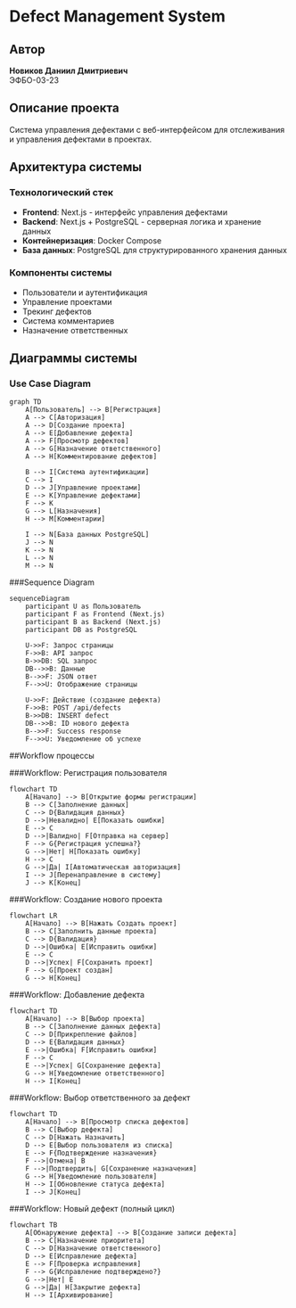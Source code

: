 # Defect Management System

## Автор
**Новиков Даниил Дмитриевич**  
ЭФБО-03-23

## Описание проекта
Система управления дефектами с веб-интерфейсом для отслеживания и управления дефектами в проектах.

## Архитектура системы

### Технологический стек
- **Frontend**: Next.js - интерфейс управления дефектами
- **Backend**: Next.js + PostgreSQL - серверная логика и хранение данных
- **Контейнеризация**: Docker Compose
- **База данных**: PostgreSQL для структурированного хранения данных

### Компоненты системы
- Пользователи и аутентификация
- Управление проектами
- Трекинг дефектов
- Система комментариев
- Назначение ответственных

## Диаграммы системы

### Use Case Diagram

```mermaid
graph TD
    A[Пользователь] --> B[Регистрация]
    A --> C[Авторизация]
    A --> D[Создание проекта]
    A --> E[Добавление дефекта]
    A --> F[Просмотр дефектов]
    A --> G[Назначение ответственного]
    A --> H[Комментирование дефектов]
    
    B --> I[Система аутентификации]
    C --> I
    D --> J[Управление проектами]
    E --> K[Управление дефектами]
    F --> K
    G --> L[Назначения]
    H --> M[Комментарии]
    
    I --> N[База данных PostgreSQL]
    J --> N
    K --> N
    L --> N
    M --> N
```

###Sequence Diagram

```mermaid
sequenceDiagram
    participant U as Пользователь
    participant F as Frontend (Next.js)
    participant B as Backend (Next.js)
    participant DB as PostgreSQL
    
    U->>F: Запрос страницы
    F->>B: API запрос
    B->>DB: SQL запрос
    DB-->>B: Данные
    B-->>F: JSON ответ
    F-->>U: Отображение страницы
    
    U->>F: Действие (создание дефекта)
    F->>B: POST /api/defects
    B->>DB: INSERT defect
    DB-->>B: ID нового дефекта
    B-->>F: Success response
    F-->>U: Уведомление об успехе
```

##Workflow процессы

###Workflow: Регистрация пользователя

```mermaid
flowchart TD
    A[Начало] --> B[Открытие формы регистрации]
    B --> C[Заполнение данных]
    C --> D{Валидация данных}
    D -->|Невалидно| E[Показать ошибки]
    E --> C
    D -->|Валидно| F[Отправка на сервер]
    F --> G{Регистрация успешна?}
    G -->|Нет| H[Показать ошибку]
    H --> C
    G -->|Да| I[Автоматическая авторизация]
    I --> J[Перенаправление в систему]
    J --> K[Конец]
```

###Workflow: Создание нового проекта

```mermaid
flowchart LR
    A[Начало] --> B[Нажать Создать проект]
    B --> C[Заполнить данные проекта]
    C --> D{Валидация}
    D -->|Ошибка| E[Исправить ошибки]
    E --> C
    D -->|Успех| F[Сохранить проект]
    F --> G[Проект создан]
    G --> H[Конец]
```

###Workflow: Добавление дефекта

```mermaid
flowchart TD
    A[Начало] --> B[Выбор проекта]
    B --> C[Заполнение данных дефекта]
    C --> D[Прикрепление файлов]
    D --> E{Валидация данных}
    E -->|Ошибка| F[Исправить ошибки]
    F --> C
    E -->|Успех| G[Сохранение дефекта]
    G --> H[Уведомление ответственного]
    H --> I[Конец]
```

###Workflow: Выбор ответственного за дефект

```mermaid
flowchart TD
    A[Начало] --> B[Просмотр списка дефектов]
    B --> C[Выбор дефекта]
    C --> D[Нажать Назначить]
    D --> E[Выбор пользователя из списка]
    E --> F{Подтверждение назначения}
    F -->|Отмена| B
    F -->|Подтвердить| G[Сохранение назначения]
    G --> H[Уведомление пользователя]
    H --> I[Обновление статуса дефекта]
    I --> J[Конец]
```

###Workflow: Новый дефект (полный цикл)

```mermaid
flowchart TB
    A[Обнаружение дефекта] --> B[Создание записи дефекта]
    B --> C[Назначение приоритета]
    C --> D[Назначение ответственного]
    D --> E[Исправление дефекта]
    E --> F[Проверка исправления]
    F --> G{Исправление подтверждено?}
    G -->|Нет| E
    G -->|Да| H[Закрытие дефекта]
    H --> I[Архивирование]
```
